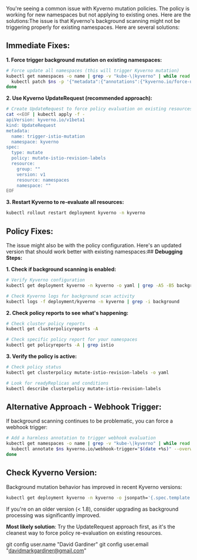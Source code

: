 You're seeing a common issue with Kyverno mutation policies. The policy is working for new namespaces but not applying to existing ones. Here are the solutions:The issue is that Kyverno's background scanning might not be triggering properly for existing namespaces. Here are several solutions:

## **Immediate Fixes:**

**1. Force trigger background mutation on existing namespaces:**
```bash
# Force update all namespaces (this will trigger Kyverno mutation)
kubectl get namespaces -o name | grep -v "kube-\|kyverno" | while read ns; do
  kubectl patch $ns -p '{"metadata":{"annotations":{"kyverno.io/force-update":"'$(date +%s)'"}}}'
done
```

**2. Use Kyverno UpdateRequest (recommended approach):**
```bash
# Create UpdateRequest to force policy evaluation on existing resources
cat <<EOF | kubectl apply -f -
apiVersion: kyverno.io/v1beta1
kind: UpdateRequest
metadata:
  name: trigger-istio-mutation
  namespace: kyverno
spec:
  type: mutate
  policy: mutate-istio-revision-labels
  resource:
    group: ""
    version: v1
    resource: namespaces
    namespace: ""
EOF
```

**3. Restart Kyverno to re-evaluate all resources:**
```bash
kubectl rollout restart deployment kyverno -n kyverno
```

## **Policy Fixes:**

The issue might also be with the policy configuration. Here's an updated version that should work better with existing namespaces:## **Debugging Steps:**

**1. Check if background scanning is enabled:**
```bash
# Verify Kyverno configuration
kubectl get deployment kyverno -n kyverno -o yaml | grep -A5 -B5 background

# Check Kyverno logs for background scan activity
kubectl logs -f deployment/kyverno -n kyverno | grep -i background
```

**2. Check policy reports to see what's happening:**
```bash
# Check cluster policy reports
kubectl get clusterpolicyreports -A

# Check specific policy report for your namespaces
kubectl get policyreports -A | grep istio
```

**3. Verify the policy is active:**
```bash
# Check policy status
kubectl get clusterpolicy mutate-istio-revision-labels -o yaml

# Look for readyReplicas and conditions
kubectl describe clusterpolicy mutate-istio-revision-labels
```

## **Alternative Approach - Webhook Trigger:**

If background scanning continues to be problematic, you can force a webhook trigger:

```bash
# Add a harmless annotation to trigger webhook evaluation
kubectl get namespaces -o name | grep -v "kube-\|kyverno" | while read ns; do
  kubectl annotate $ns kyverno.io/webhook-trigger="$(date +%s)" --overwrite
done
```

## **Check Kyverno Version:**

Background mutation behavior has improved in recent Kyverno versions:

```bash
kubectl get deployment kyverno -n kyverno -o jsonpath='{.spec.template.spec.containers[0].image}'
```

If you're on an older version (< 1.8), consider upgrading as background processing was significantly improved.

**Most likely solution**: Try the UpdateRequest approach first, as it's the cleanest way to force policy re-evaluation on existing resources.


git config user.name "David Gardiner"
git config user.email "davidmarkgardiner@gmail.com"